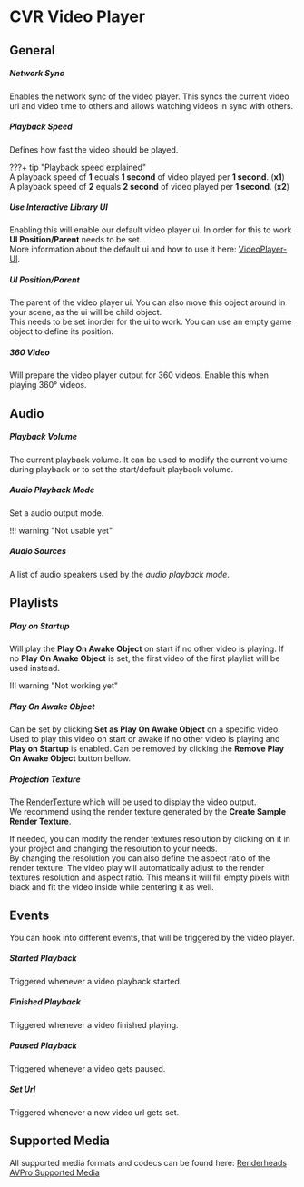 # CVR Video Player

## General

##### Network Sync
Enables the network sync of the video player. This syncs the current video url and video time to others and allows
watching videos in sync with others.

##### Playback Speed
Defines how fast the video should be played.

???+ tip "Playback speed explained"  
    A playback speed of **1** equals **1 second** of video played per **1 second**. (**x1**)  
    A playback speed of **2** equals **2 second** of video played per **1 second**. (**x2**)

##### Use Interactive Library UI
Enabling this will enable our default video player ui. In order for this to work **UI Position/Parent** needs to be set.  
More information about the default ui and how to use it here: [VideoPlayer-UI](../../../ChilloutVR/).

##### UI Position/Parent
The parent of the video player ui. You can also move this object around in your scene, as the ui will be child object.  
This needs to be set inorder for the ui to work. You can use an empty game object to define its position.

##### 360 Video
Will prepare the video player output for 360 videos. Enable this when playing 360° videos.

## Audio

##### Playback Volume
The current playback volume. It can be used to modify the current volume during playback or to set the start/default
playback volume.

##### Audio Playback Mode
Set a audio output mode.

!!! warning "Not usable yet"

##### Audio Sources
A list of audio speakers used by the *audio playback mode*.

## Playlists

##### Play on Startup
Will play the **Play On Awake Object** on start if no other video is playing. If no **Play On Awake Object** is set, the
first video of the first playlist will be used instead.

!!! warning "Not working yet"

##### Play On Awake Object
Can be set by clicking **Set as Play On Awake Object** on a specific video.  
Used to play this video on start or awake if no other video is playing and **Play on Startup** is enabled.
Can be removed by clicking the **Remove Play On Awake Object** button bellow.

##### Projection Texture
The [RenderTexture](https://docs.unity3d.com/Manual/class-RenderTexture.html) which will be used to display the video output.  
We recommend using the render texture generated by the **Create Sample Render Texture**.

If needed, you can modify the render textures resolution by clicking on it in your project and changing the resolution to your needs.  
By changing the resolution you can also define the aspect ratio of the render texture.
The video play will automatically adjust to the render textures resolution and aspect ratio. This means it will fill
empty pixels with black and fit the video inside while centering it as well.



## Events
You can hook into different events, that will be triggered by the video player.

##### Started Playback
Triggered whenever a video playback started.

##### Finished Playback
Triggered whenever a video finished playing.

##### Paused Playback
Triggered whenever a video gets paused.

##### Set Url
Triggered whenever a new video url gets set.


## Supported Media
All supported media formats and codecs can be found here: [Renderheads AVPro Supported Media](https://www.renderheads.com/content/docs/AVProVideo/articles/supportedmedia.html) 